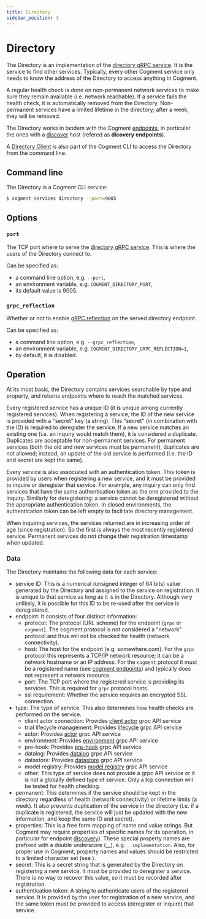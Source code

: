 ```yaml
---
title: Directory
sidebar_position: 3
---
```


# Directory

The Directory is an implementation of the [directory gRPC service](../grpc.md#directory-api). It is the service to find other services. Typically, every other Cogment service only needs to know the address of the Directory to access anything in Cogment.

A regular health check is done on non-permanent network services to make sure they remain available (i.e. network reachable).
If a service fails the health check, it is automatically removed from the Directory.
Non-permanent services have a limited lifetime in the directory; after a week, they will be removed.

The Directory works in tandem with the Cogment [endpoints](../parameters.md#cogment-endpoints), in particular the ones with a [discover](../parameters.md#discover-host) host (refered as **dicovery endpoints**).

A [Directory Client](./directory_client.md#directory-client) is also part of the Cogment CLI to access the Directory from the command line.

## Command line

The Directory is a Cogment CLI service:

```bash
$ cogment services directory --port=9005
```

## Options

### `port`

The TCP port where to serve the [directory gRPC service](../grpc.md#directory-api). This is where the users of the Directory connect to.

Can be specified as:

-   a command line option, e.g. `--port`,
-   an environment variable, e.g. `COGMENT_DIRECTORY_PORT`,
-   its default value is 9005.

### `grpc_reflection`

Whether or not to enable [gRPC reflection](https://github.com/grpc/grpc/blob/master/doc/server-reflection.md) on the served directory endpoint.

Can be specified as:

-   a command line option, e.g. `--grpc_reflection`,
-   an environment variable, e.g. `COGMENT_DIRECTORY_GRPC_REFLECTION=1`,
-   by default, it is disabled.

## Operation

At its most basic, the Directory contains services searchable by type and property, and returns endpoints where to reach the matched services.

Every registered service has a unique ID (it is unique among currently registered services). When registering a service, the ID of the new service is provided with a "secret" key (a string).
This "secret" (in combination with the ID) is required to deregister the service.
If a new service matches an existing one (i.e. an inquiry would match them), it is considered a duplicate.
Duplicates are acceptable for non-permanent services.
For permanent services (both the old and new services must be permanent), duplicates are not allowed; instead, an update of the old service is performed (i.e. the ID and secret are kept the same).

Every service is also associated with an authentication token.
This token is provided by users when registering a new service, and it must be provided to inquire or deregister that service.
For example, any inquiry can only find services that have the same authentication token as the one provided to the inquiry.
Similarly for deregistering: a service cannot be deregistered without the appropriate authentication token.
In closed environments, the authentication token can be left empty to facilitate directory management.

When inquiring services, the services returned are in increasing order of age (since registration).
So the first is always the most recently registered service.
Permanent services do not change their registration timestamp when updated.

### Data

The Directory maintains the following data for each service:

- service ID: This is a numerical (unsigned integer of 64 bits) value generated by the Directory and assigned to the service on registration. It is unique to that service as long as it is in the Directory. Although very unlikely, it is possible for this ID to be re-used after the service is deregistered.
- endpoint: It consists of four distinct information:
    - protocol: The protocol (URL scheme) for the endpoint (`grpc` or `cogment`). The cogment protocol is not considered a "network" protocol and thus will not be checked for health (network connectivity).
    - host: The host for the endpoint (e.g. somewhere.com). For the `grpc` protocol this represents a TCP/IP network resource; it can be a network hostname or an IP address. For the `cogment` protocol it must be a registered name (see [cogment endpoints](../parameters.md#cogment-endpoints)) and typically does not represent a network resource.
    - port: The TCP port where the registered service is providing its services. This is required for `grpc` protocol hosts.
    - ssl requirement: Whether the service requires an encrypted SSL connection.
- type: The type of service. This also determines how health checks are performed on the service.
    - client actor connection: Provides [client actor](../grpc.md#service-clientactorsp) grpc API service
    - trial lifecycle management: Provides [lifecycle](../grpc.md#service-triallifecyclesp) grpc API service
    - actor: Provides [actor](../grpc.md#service-actor-api) grpc API service
    - environment: Provides [environment](../grpc.md#service-environmentsp) grpc API service
    - pre-hook: Provides [pre-hook](../grpc.md#service-trialhookssp) grpc API service
    - datalog: Provides [datalog](../grpc.md#service-logexportersp) grpc API service
    - datastore: Provides [datastore](../grpc.md#service-trialdatastoresp) grpc API service
    - model registry: Provides [model registry](../grpc.md#service-modelregistrysp) grpc API service
    - other: This type of service does not provide a grpc API service or it is not a globally defined type of service. Only a tcp connection will be tested for health checking.
- permanent: This determines if the service should be kept in the directory regardless of health (network connectivity) or lifetime limits (a week). It also prevents duplication of the service in the directory (i.e. if a duplicate is registered, the service will just be updated with the new information, and keep the same ID and secret).
- properties: This is a free form mapping of name and value strings. But Cogment may require properties of specific names for its operation, in particular for endpoint [discovery](../parameters.md#cogment-endpoints)). These special property names are prefixed with a double underscore (\_\_), e.g. `__implementation`. Also, for proper use in Cogment, property names and values should be restricted to a limited character set (see [](../parameters.md#discovery-query)).
- secret: This is a secret string that is generated by the Directory on registering a new service. It must be provided to deregister a service. There is no way to recover this value, so it must be recorded after registration.
- authentication token: A string to authenticate users of the registered service. It is provided by the user for registration of a new service, and the same token must be provided to access (deregister or inquire) that service.
